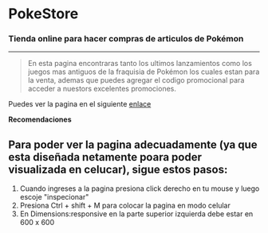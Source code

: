 # PokeStore


### Tienda online para hacer compras de articulos de Pokémon 
***


> En esta pagina encontraras tanto los ultimos lanzamientos como los juegos mas antiguos de la fraquisia de Pokémon los cuales estan para la venta, ademas que puedes agregar el codigo promocional para acceder a nuestors excelentes promociones.  


Puedes ver la pagina en el siguiente [enlace](https://holmercabrera.github.io/PokeStore/)


**Recomendaciones**


## Para poder ver la pagina adecuadamente (ya que esta diseñada netamente poara poder visualizada en celucar), sigue estos pasos:


1. Cuando ingreses a la pagina presiona click derecho en tu mouse y luego escoje "inspecionar"
2. Presiona Ctrl + shift + M para colocar la pagina en modo celular 
3. En Dimensions:responsive en la parte superior izquierda debe estar en 600 x 600 
